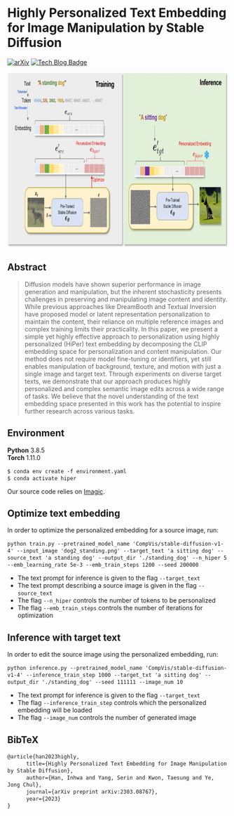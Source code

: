 # Highly Personalized Text Embedding for Image Manipulation by Stable Diffusion

[![arXiv](https://img.shields.io/badge/arXiv-2303.08767-b31b1b.svg)](https://arxiv.org/abs/2303.08767)
[![Tech Blog Badge](http://img.shields.io/badge/-Tech%20blog-black?style=flat-square&logo=github&link=https://hiper0.github.io/)](https://hiper0.github.io/)

<!---Project Page: <https://hiper0.github.io/>--->

<p align="center">
  <img height="400" src="./src/fig_method_v2.jpg">
</p>

## Abstract
> Diffusion models have shown superior performance in image generation and manipulation, but the inherent stochasticity presents challenges in preserving and manipulating image content and identity. While previous approaches like DreamBooth and Textual Inversion have proposed model or latent representation personalization to maintain the content, their reliance on multiple reference images and complex training limits their practicality. In this paper, we present a simple yet highly effective approach to personalization using highly personalized (HiPer) text embedding by decomposing the CLIP embedding space for personalization and content manipulation. Our method does not require model fine-tuning or identifiers, yet still enables manipulation of background, texture, and motion with just a single image and target text. Through experiments on diverse target texts, we demonstrate that our approach produces highly personalized and complex semantic image edits across a wide range of tasks. We believe that the novel understanding of the text embedding space presented in this work has the potential to inspire further research across various tasks.


## Environment
**Python** 3.8.5 \
**Torch** 1.11.0 
```
$ conda env create -f environment.yaml
$ conda activate hiper
```
Our source code relies on [Imagic](https://huggingface.co/spaces/fffiloni/imagic-stable-diffusion).

## Optimize text embedding
In order to optimize the personalized embedding for a source image, run:
```
python train.py --pretrained_model_name 'CompVis/stable-diffusion-v1-4' --input_image 'dog2_standing.png' --target_text 'a sitting dog' --source_text 'a standing dog' --output_dir './standing_dog' --n_hiper 5 --emb_learning_rate 5e-3 --emb_train_steps 1200 --seed 200000
```
+ The text prompt for inference is given to the flag ```--target_text```
+ The text prompt describing a source image is given in the flag ```--source_text```
+ The flag ```--n_hiper``` controls the number of tokens to be personalized
+ The flag ```--emb_train_steps``` controls the number of iterations for optimization

## Inference with target text
In order to edit the source image using the personalized embedding, run:
```
python inference.py --pretrained_model_name 'CompVis/stable-diffusion-v1-4' --inference_train_step 1000 --target_txt 'a sitting dog' --output_dir './standing_dog' --seed 111111 --image_num 10
```
+ The text prompt for inference is given to the flag ```--target_text```
+ The flag ```--inference_train_step``` controls which the personalized embedding will be loaded
+ The flag ```--image_num``` controls the number of generated image

## BibTeX
```
@article{han2023highly,
      title={Highly Personalized Text Embedding for Image Manipulation by Stable Diffusion},
      author={Han, Inhwa and Yang, Serin and Kwon, Taesung and Ye, Jong Chul},
      journal={arXiv preprint arXiv:2303.08767},
      year={2023}
}
```
